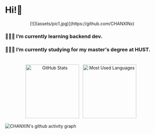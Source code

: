 # Hi!👋

<div align="center">
[![](assets/pic1.jpg)](https://github.com/CHANXINx)
</div>

### 🧑🏻‍💻 I’m currently learning backend dev.
### 🧑🏻‍🎓 I’m currently studying for my master's degree at HUST.

#
<p align="center">
    <img height=175 alt="GitHub Stats" src="https://github-readme-stats.vercel.app/api?username=CHANXINx&show_icons=true&count_private=true" />&nbsp;&nbsp;
    <img height=175 alt="Most Used Languages" src="https://github-readme-stats.vercel.app/api/top-langs/?username=CHANXINx&layout=compact" />&nbsp;&nbsp;
</p>


![CHANXIN's github activity graph](https://github-readme-activity-graph.vercel.app/graph?username=CHANXINx&theme=react)



<!--
**CHANXINx/CHANXINx** is a ✨ _special_ ✨ repository because its `README.md` (this file) appears on your GitHub profile.

Here are some ideas to get you started:

- 🔭 I’m currently working on ...
- 🌱 I’m currently learning ...
- 👯 I’m looking to collaborate on ...
- 🤔 I’m looking for help with ...
- 💬 Ask me about ...
- 📫 How to reach me: ...
- 😄 Pronouns: ...
- ⚡ Fun fact: ...

.custom-hr {
  width: 75%;
  margin-left: auto;
  margin-right: auto;
  border: 0;
  border-top: 1px solid #333333;
}
-->
